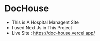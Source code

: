 # DocHouse

* This is A Hospital Managent Site
* I used Next Js in This Project
* Live Site : https://doc-house.vercel.app/
